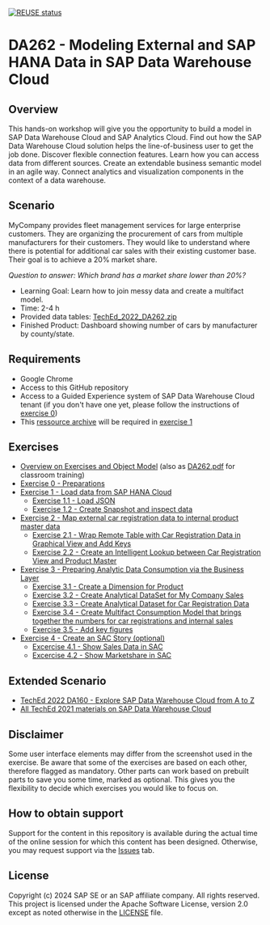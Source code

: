 [![REUSE status](https://api.reuse.software/badge/github.com/SAP-samples/teched2022-DA262)](https://api.reuse.software/info/github.com/SAP-samples/teched2022-DA262)

# DA262 - Modeling External and SAP HANA Data in SAP Data Warehouse Cloud

## Overview
This hands-on workshop will give you the opportunity to build a model in SAP Data Warehouse Cloud and SAP Analytics Cloud. Find out how the SAP Data Warehouse Cloud solution helps the line-of-business user to get the job done. Discover flexible connection features. Learn how you can access data from different sources. Create an extendable business semantic model in an agile way. Connect analytics and visualization components in the context of a data warehouse.

## Scenario
MyCompany provides fleet management services for large enterprise customers. They are organizing the procurement of cars from multiple manufacturers for their customers. They would like to understand where there is potential for additional car sales with their existing customer base. Their goal is to achieve a 20% market share. 

*Question to answer: Which brand has a market share lower than 20%?*  

* Learning Goal: Learn how to join messy data and create a multifact model.
* Time: 2-4 h
* Provided data tables: [TechEd_2022_DA262.zip](TechEd_2022_DA262.zip)
* Finished Product: Dashboard showing number of cars by manufacturer by county/state.

## Requirements
- Google Chrome
- Access to this GitHub repository
- Access to a Guided Experience system of SAP Data Warehouse Cloud tenant (if you don't have one yet, please follow the instructions of [exercise 0](/exercises/ex0/))
- This [ressource archive](/TechEd_2022_DA262.zip) will be required in [exercise 1](/exercises/ex1/) 

## Exercises
- [Overview on Exercises and Object Model](exercises/overview/) (also as [DA262.pdf](./DA262.pdf) for classroom training)
- [Exercise 0 - Preparations](exercises/ex0/)
- [Exercise 1 - Load data from SAP HANA Cloud](exercises/ex1/)
  - [Exercise 1.1 - Load JSON](exercises/ex1#exercise-11---load-json)
  - [Exercise 1.2 - Create Snapshot and inspect data](exercises/ex1/README.md#exercise-12---create-snapshot-and-inspect-data)
- [Exercise 2 - Map external car registration data to internal product master data](exercises/ex2/)
  - [Exercise 2.1 - Wrap Remote Table with Car Registration Data in Graphical View and Add Keys](exercises/ex2#exercise-21---wrap-remote-table-with-car-registration-data-in-graphical-view-and-add-keys)
  - [Exercise 2.2 - Create an Intelligent Lookup between Car Registration View and Product Master](exercises/ex2#exercise-22---create-an-intelligent-lookup-between-car-registration-view-and-product-master)
- [Exercise 3 - Preparing Analytic Data Consumption via the Business Layer](exercises/ex3/)  
  - [Exercise 3.1 - Create a Dimension for Product](exercises/ex3/README.md#exercise-31---create-a-dimension-for-product)
  - [Exercise 3.2 - Create Analytical DataSet for My Company Sales](exercises/ex3/README.md#exercise-32---create-analytical-dataset-for-my-company-sales)
  - [Exercise 3.3 - Create Analytical Dataset for Car Registration Data](exercises/ex3/README.md#exercise-33---create-analytical-dataset-for-car-registration-data)
  - [Exercise 3.4 - Create Multifact Consumption Model that brings together the numbers for car registrations and internal sales](exercises/ex3/README.md#exercise-34---create-multifact-consumption-model-that-brings-together-the-numbers-for-car-registrations-and-internal-sales)
  - [Exercise 3.5 - Add key figures](exercises/ex3/README.md#exercise-35---add-key-figures)
- [Exercise 4 - Create an SAC Story (optional)](exercises/ex4/)
  - [Excercise 4.1 - Show Sales Data in SAC](exercises/ex4/README.md#excercise-41---show-sales-data-in-sac)
  - [Excercise 4.2 - Show Marketshare in SAC](exercises/ex4/README.md#excercise-42---show-marketshare-in-sac)
  

## Extended Scenario
- [TechEd 2022 DA160 - Explore SAP Data Warehouse Cloud from A to Z](https://github.com/SAP-samples/teched2022-DA160)
- [All TechEd 2021 materials on SAP Data Warehouse Cloud](https://blogs.sap.com/2021/10/21/sap-data-warehouse-cloud-at-sap-teched-2021/)

## Disclaimer
Some user interface elements may differ from the screenshot used in the exercise.
Be aware that some of the exercises are based on each other, therefore flagged as mandatory. Other parts can work based on prebuilt parts to save you some time, marked as optional. This gives you the flexibility to decide which exercises you would like to focus on.

## How to obtain support

Support for the content in this repository is available during the actual time of the online session for which this content has been designed. Otherwise, you may request support via the [Issues](../../issues) tab.

## License
Copyright (c) 2024 SAP SE or an SAP affiliate company. All rights reserved. This project is licensed under the Apache Software License, version 2.0 except as noted otherwise in the [LICENSE](LICENSES/Apache-2.0.txt) file.
